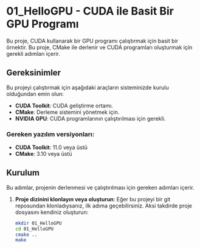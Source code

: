 # 01_HelloGPU - CUDA ile Basit Bir GPU Programı

Bu proje, CUDA kullanarak bir GPU programı çalıştırmak için basit bir örnektir. Bu proje, CMake ile derlenir ve CUDA programları oluşturmak için gerekli adımları içerir.

## Gereksinimler

Bu projeyi çalıştırmak için aşağıdaki araçların sisteminizde kurulu olduğundan emin olun:

- **CUDA Toolkit**: CUDA geliştirme ortamı.
- **CMake**: Derleme sistemini yönetmek için.
- **NVIDIA GPU**: CUDA programlarının çalıştırılması için gerekli.

### Gereken yazılım versiyonları:

- **CUDA Toolkit**: 11.0 veya üstü
- **CMake**: 3.10 veya üstü

## Kurulum

Bu adımlar, projenin derlenmesi ve çalıştırılması için gereken adımları içerir.

1. **Proje dizinini klonlayın veya oluşturun**:
   Eğer bu projeyi bir git reposundan klonladıysanız, ilk adıma geçebilirsiniz. Aksi takdirde proje dosyasını kendiniz oluşturun:

   ```bash
   mkdir 01_HelloGPU
   cd 01_HelloGPU
   cmake ..
   make
   ```